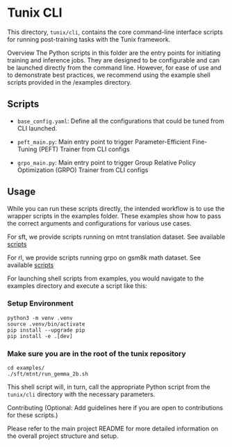 # Tunix CLI 
This directory, `tunix/cli`, contains the core command-line interface scripts for running post-training tasks with the Tunix framework.

Overview
The Python scripts in this folder are the entry points for initiating training and inference jobs. They are designed to be configurable and can be launched directly from the command line. However, for ease of use and to demonstrate best practices, we recommend using the example shell scripts provided in the /examples directory.

## Scripts
- `base_config.yaml`: Define all the configurations that could be tuned from CLI launched.

- `peft_main.py`: Main entry point to trigger Parameter-Efficient Fine-Tuning (PEFT) Trainer from CLI configs

- `grpo_main.py`: Main entry point to trigger Group Relative Policy Optimization (GRPO) Trainer from CLI configs


## Usage
While you can run these scripts directly, the intended workflow is to use the wrapper scripts in the examples folder. These examples show how to pass the correct arguments and configurations for various use cases.

For sft, we provide scripts running on mtnt translation dataset. See available [scripts](examples/sft/mtnt)

For rl, we provide scripts running grpo on gsm8k math dataset. See available [scripts](examples/rl/gsm8k)

For launching shell scripts from examples, you would navigate to the examples directory and execute a script like this:

### Setup Environment 
```
python3 -m venv .venv
source .venv/bin/activate
pip install --upgrade pip
pip install -e .[dev]
```
### Make sure you are in the root of the tunix repository
```
cd examples/
./sft/mtnt/run_gemma_2b.sh
```
This shell script will, in turn, call the appropriate Python script from the `tunix/cli` directory with the necessary parameters.

Contributing
(Optional: Add guidelines here if you are open to contributions for these scripts.)

Please refer to the main project README for more detailed information on the overall project structure and setup.
